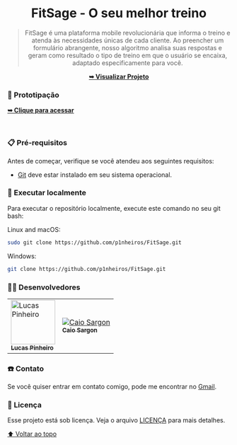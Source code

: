 <div align="center">
  
  <br />
  <br />

  <h1 align="center">FitSage - O seu melhor treino</h1>

  >FitSage é uma plataforma mobile revolucionária que informa o treino e atenda às necessidades únicas de cada cliente. Ao preencher um formulário abrangente, nosso algoritmo analisa suas respostas e geram como resultado o tipo de treino em que o usuário se encaixa, adaptado especificamente para você.

  <a href="https://github.com/p1nheiros/FitSage"><strong>➥ Visualizar Projeto</strong></a>

</div>

### 📱 Prototipação

  <a href="https://app.moqups.com/kv92RMV4fjnUWgxulWR6CHTbO6yhhOqY/view/page/ad64222d5"><strong>➥ Clique para acessar</strong></a>

<br />

### 📋 Pré-requisitos

Antes de começar, verifique se você atendeu aos seguintes requisitos:

* [Git](https://git-scm.com/downloads "Download Git") deve estar instalado em seu sistema operacional.

### 📍 Executar localmente

Para executar o repositório localmente, execute este comando no seu git bash:

Linux and macOS:

```bash
sudo git clone https://github.com/p1nheiros/FitSage.git
```

Windows:

```bash
git clone https://github.com/p1nheiros/FitSage.git
```


### 👨‍💻 Desenvolvedores

<table>
  <tr>
    <td>
      <a href="#">
        <img src="https://avatars.githubusercontent.com/u/124714182?v=4" width="100px;" alt="Lucas Pinheiro"/><br>
        <sub>
          <b>Lucas Pinheiro</b>
        </sub>
      </a>
    </td>
    <td>
      <a href="#">
        <img alt="Caio Sargon"/><br>
        <sub>
          <b>Caio Sargon</b>
        </sub>
      </a>
    </td>
  </tr>
</table>

### ☎️ Contato

Se você quiser entrar em contato comigo, pode me encontrar no [Gmail](mailto:pinheiros.dev@gmail.com).

### 📝 Licença

Esse projeto está sob licença. Veja o arquivo [LICENÇA](LICENSE.md) para mais detalhes.

[⬆ Voltar ao topo](README.md)<br>